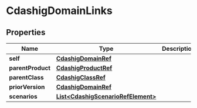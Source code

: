 

# CdashigDomainLinks


## Properties

| Name | Type | Description | Notes |
|------------ | ------------- | ------------- | -------------|
|**self** | [**CdashigDomainRef**](CdashigDomainRef.md) |  |  [optional] |
|**parentProduct** | [**CdashigProductRef**](CdashigProductRef.md) |  |  [optional] |
|**parentClass** | [**CdashigClassRef**](CdashigClassRef.md) |  |  [optional] |
|**priorVersion** | [**CdashigDomainRef**](CdashigDomainRef.md) |  |  [optional] |
|**scenarios** | [**List&lt;CdashigScenarioRefElement&gt;**](CdashigScenarioRefElement.md) |  |  [optional] |



